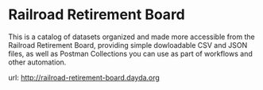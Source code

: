 # Railroad Retirement Board

This is a catalog of datasets organized and made more accessible from the Railroad Retirement Board, providing simple dowloadable CSV and JSON files, as well as Postman Collections you can use as part of workflows and other automation.

url: http://railroad-retirement-board.dayda.org

